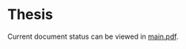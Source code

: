 # Thesis

Current document status can be viewed in [main.pdf](https://github.com/lupeterm/Thesis/blob/master/Document/main.pdf).
